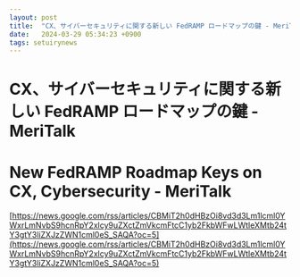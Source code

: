 ```yaml
---
layout: post
title:  "CX、サイバーセキュリティに関する新しい FedRAMP ロードマップの鍵 - MeriTalk"
date:   2024-03-29 05:34:23 +0900
tags: setuirynews 
---
```


# CX、サイバーセキュリティに関する新しい FedRAMP ロードマップの鍵 - MeriTalk



# New FedRAMP Roadmap Keys on CX, Cybersecurity - MeriTalk

[https://news.google.com/rss/articles/CBMiT2h0dHBzOi8vd3d3Lm1lcml0YWxrLmNvbS9hcnRpY2xlcy9uZXctZmVkcmFtcC1yb2FkbWFwLWtleXMtb24tY3gtY3liZXJzZWN1cml0eS_SAQA?oc=5](https://news.google.com/rss/articles/CBMiT2h0dHBzOi8vd3d3Lm1lcml0YWxrLmNvbS9hcnRpY2xlcy9uZXctZmVkcmFtcC1yb2FkbWFwLWtleXMtb24tY3gtY3liZXJzZWN1cml0eS_SAQA?oc=5)

